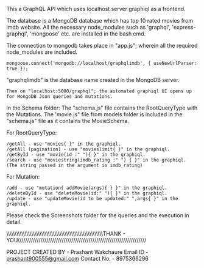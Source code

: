 
This a GraphQL API which uses localhost server graphiql as a frontend.

The database is a MongoDB database which has top 10 rated movies from imdb website.
All the necessary node_modules such as 'graphql', 'express-graphql', 'mongoose' etc. are installed in the bash cmd. 

The connection to mongodb takes place in "app.js"; wherein all the required node_modules are included.
    
    mongoose.connect('mongodb://localhost/graphqlimdb', { useNewUrlParser: true });
"graphqlimdb" is the database name created in the MongoDB server.

    Then on "localhost:5000/graphql"; the automated graphiql UI opens up for MongoDB Json queries and mutations.

In the Schema folder: The "schema.js" file contains the RootQueryType with the Mutations. The 'movie.js" file from models folder is                             included in the "schema.js" file as it contains the MovieSchema.

For RootQueryType:

    /getAll - use "movies{ }" in the graphiql.
    /getAll (pagination) - use "movieslimit{ }" in the graphiql.
    /getById - use "movie(id :" "){ }" in the graphiql.
    /search - use "moviestring(imdb_rating :" ") { }" in the graphiql. (The string passed in the argument is imdb_rating)
    
For Mutation:

    /add - use "mutation{ addMovie(args){ } }" in the graphiql.
    /deleteById - use "deleteMovie(id:" "){ }" in the graphiql.
    /update - use "updateMovie(id to be updated:" ",args{ }" in the graphiql.

Please check the Screenshots folder for the queries and the execution in detail.

\\\\\\\\\\\\\\\\\\\\\\\\\\\\\\\\\\\\\\\\\\\\\\\\\\\\\\\\\\\\\\\\\\\\\\\\\\\\\\\\\\\\\\\\\\\\\\\\\\\\\\\\\\\\\\\\\\\\THANK - YOU///////////////////////////////////////////////////////////////////

PROJECT CREATED BY - Prashant Wakchaure
          Email ID - prashant900555@gmail.com
       Contact No. - 8975366296
